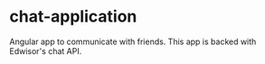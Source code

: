 # chat-application
Angular app to communicate with friends. This app is backed with Edwisor's chat API. 
